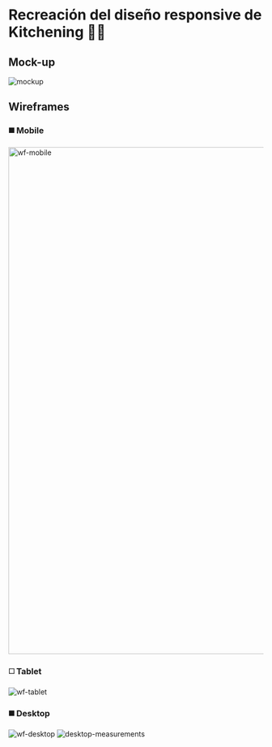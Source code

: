 # Recreación del diseño responsive de Kitchening 🍳🥑

## Mock-up

<img src="images/mockups/boceto-desktop.jpg" alt="mockup">

## Wireframes

### ◼️ Mobile
<img src="images/mockups/wireframe-mobile.jpg" alt="wf-mobile" height="1000px">

### ◻️ Tablet
<img src="images/mockups/wireframe-tablet.jpg" alt="wf-tablet">

### ◼️ Desktop
<img src="images/mockups/wireframe-desktop.jpg" alt="wf-desktop">
<img src="images/mockups/medidas-escritorio.jpg" alt="desktop-measurements">

